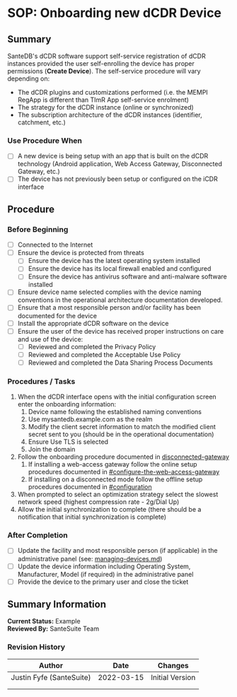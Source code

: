 # SOP: Onboarding new dCDR Device

## Summary

SanteDB's dCDR software support self-service registration of dCDR instances provided the user self-enrolling the device has proper permissions (**Create Device**). The self-service procedure will vary depending on:

* The dCDR plugins and customizations performed (i.e. the MEMPI RegApp is different than TImR App self-service enrolment)
* The strategy for the dCDR instance (online or synchronized)
* The subscription architecture of the dCDR instances (identifier, catchment, etc.)

### Use Procedure When

* [ ] A new device is being setup with an app that is built on the dCDR technology (Android application, Web Access Gateway, Disconnected Gateway, etc.)
* [ ] The device has not previously been setup or configured on the iCDR interface&#x20;

## Procedure

### Before Beginning

* [ ] Connected to the Internet
* [ ] Ensure the device is protected from threats
  * [ ] Ensure the device has the latest operating system installed
  * [ ] Ensure the device has its local firewall enabled and configured
  * [ ] Ensure the device has antivirus software and anti-malware software installed
* [ ] Ensure device name selected complies with the device naming conventions in the operational architecture documentation developed.
* [ ] Ensure that a most responsible person and/or facility has been documented for the device
* [ ] Install the appropriate dCDR software on the device
* [ ] Ensure the user of the device has received proper instructions on care and use of the device:
  * [ ] Reviewed and completed the Privacy Policy
  * [ ] Reviewed and completed the Acceptable Use Policy
  * [ ] Reviewed and completed the Data Sharing Process Documents

### Procedures / Tasks

1. When the dCDR interface opens with the initial configuration screen enter the onboarding information:
   1. Device name following the established naming conventions
   2. Use mysantedb.example.com as the realm
   3. Modify the client secret information to match the modified client secret sent to you (should be in the operational documentation)
   4. Ensure Use TLS is selected
   5. Join the domain
2. Follow the onboarding procedure documented in [disconnected-gateway](../../../installation/installation-1/deployment/installing-software/disconnected-gateway/ "mention")
   1. If installing a web-access gateway follow the online setup procedures documented in [#configure-the-web-access-gateway](../../../installation/installation-1/deployment/installing-software/disconnected-gateway/installing-web-access-gateway.md#configure-the-web-access-gateway "mention")
   2. If installing on a disconnected mode follow the offline setup procedures documented in [#configuration](../../../installation/installation-1/deployment/installing-software/disconnected-gateway/installing-disconnected-gateway.md#configuration "mention")
3. When prompted to select an optimization strategy select the slowest network speed (highest compression rate - 2g/Dial Up)
4. Allow the initial synchronization to complete (there should be a notification that initial synchronization is complete)

### After Completion

* [ ] Update the facility and most responsible person (if applicable) in the administrative panel (see:  [managing-devices.md](../../cdr-administration/santedb-administration-panel/security-administration/managing-devices.md "mention"))
* [ ] Update the device information including Operating System, Manufacturer, Model (if required) in the administrative panel
* [ ] Provide the device to the primary user and close the ticket

## Summary Information

**Current Status:** Example\
**Reviewed By:** SanteSuite Team

### **Revision History**

| Author                   | Date       | Changes         |
| ------------------------ | ---------- | --------------- |
| Justin Fyfe (SanteSuite) | 2022-03-15 | Initial Version |
|                          |            |                 |
|                          |            |                 |

